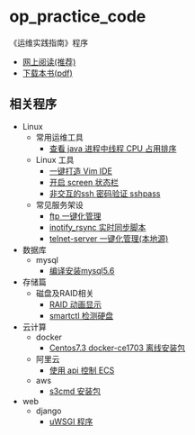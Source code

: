 # op_practice_code
《运维实践指南》程序

* [网上阅读(推荐)](https://billwang139967.gitbooks.io/op_practice_book/content/)
* [下载本书(pdf)](https://www.gitbook.com/download/pdf/book/billwang139967/op_practice_book)

## 相关程序

* Linux
    * 常用运维工具
        * [查看 java 进程中线程 CPU 占用排序](./Linux/op/show-busy-java-threads.sh)
    * Linux 工具
        * [一键打造 Vim IDE](https://github.com/BillWang139967/Vim)
        * [开启 screen 状态栏](./Linux/tools/screen.sh)
        * [非交互的ssh 密码验证 sshpass](./Linux/tools/sshpass.md)
    * 常见服务架设
        * [ftp 一键化管理](./Linux/service/ftptool.sh)
        * [inotify_rsync 实时同步脚本](./Linux/service/inotify_rsync.sh)
        * [telnet-server 一键化管理(本地源)](./Linux/service/telnet-server.tar.gz)
* 数据库
    * mysql
        * [编译安装mysql5.6](./mysql/build_mysql.sh)
* 存储篇
    * 磁盘及RAID相关
        * [RAID 动画显示](./store/RAID/raid.exe)
        * [smartctl 检测硬盘](./store/diskcheck.sh)
* 云计算
    * docker
        * [Centos7.3 docker-ce1703 离线安装包](./cloud/docker/docker_install.tar.gz)
    * 阿里云
        * [使用 api 控制 ECS](./cloud/aliyun/ecs/)
    * aws 
        * [s3cmd 安装包](https://raw.githubusercontent.com/BillWang139967/op_practice_code/master/cloud/aws/s3cmd-2.0.0.tar.gz)
* web
    * django
        * [uWSGI 程序](./web/django/uwsgi.tar.gz)
